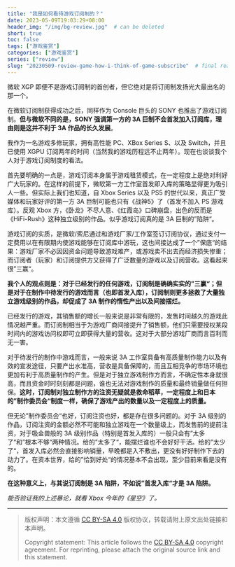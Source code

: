 ```yaml
---
title: "我是如何看待游戏订阅制的？"
date: 2023-05-09T19:03:29+08:00
header_img: "/img/bg-review.jpg"  # can be deleted
short: true
toc: false
tags: ["游戏鉴赏"]
categories: ["游戏鉴赏"]
series: ["review"]
slug: "20230509-review-game-how-i-think-of-game-subscribe"  # final real url, recommend: start by date, follow lower case words with hyphen splitter. E.g., `20230316-text-title`
---
```


微软 XGP 即便不是游戏订阅制的首创者，但它绝对是将订阅制发扬光大最出名的那一个。

在微软订阅制获得成功之后，同样作为 Console 巨头的 SONY 也推出了游戏订阅制。**但与微软不同的是，SONY 强调第一方的 3A 巨制不会首发加入订阅库，理由则是这并不利于 3A 作品的长久发展**。

我作为一名游戏多修玩家，拥有高性能 PC、XBox Series S、以及 Switch，并且已使用 XGPU 订阅两年的时间（当然我的游戏历程远不止两年）。现在也谈谈我个人对于游戏订阅制度的看法。

首先要明确的一点是，游戏订阅本身属于游戏租赁模式，在一定程度上是绝对利好广大玩家的。在这样的前提下，微软第一方工作室首发即入库的策略显得更为吸引人一些。但实际上我们也知道，自 Xbox Series 以及 PS5 的世代以来，真正广受媒体和玩家好评的第一方 3A 巨制可能也只有《战神5》了（首发不加入 PS 游戏库）。反观 Xbox 方，《卧龙》不尽人意、《红霞岛》口碑崩盘，出色的反而是《HiFi-Rush》这种独立级别的作品。似乎游戏订阅真的是 3A 巨制的”陷阱“。

游戏订阅的实质，是微软/索尼通过和游戏厂家/工作室签订订阅协议，通过支付一定费用以在有限期内使游戏能够在订阅库中游玩，这也间接达成了一个”保底“的结果：游戏厂家不必因因资金问题导致游戏难产，或游戏卖不出去而经济损失惨重；而订阅者（玩家）和订阅提供方又获得了广泛数量的游戏以及订阅营收。这看起来很”三赢“。

**我个人的观点则是：对于已经发行的任何游戏，订阅制是确确实实的”三赢“；但是对于在制作中待发行的游戏而言（也即首发入库），订阅制则更多拯救了大量独立游戏级别的作品，却促成了 3A 制作的惰性产出以及间接摆烂。**

已经发行的游戏，其销售额的增长一般来说是非常有限的，发售时间越久的游戏此情况越严重。而订阅制相当于为游戏厂商间接提升了销售额，他们只需要授权某段时间内的游戏访问权即可立即获得大量的营收。这对于大部分游戏厂商而言百利而无一害。

对于待发行的制作中游戏而言，一般来说 3A 工作室具备有高质量制作能力以及有效的宣发途径，只要产出水准高，营收是具备保障的，而且互相竞争的市场环境也更加有利于高质量制作的产生。但是对于独立游戏制作方而言，不确定性本身就很高，而且资金时时刻刻都是问题，谁也无法对游戏制作的质量和最终销量做任何担保。**这时，订阅制对独立制作方的注资无疑就是救命稻草，一定程度上和日本的”制作委员会“制度一样，确保了游戏产出的数量以及一定程度上的质量。**

但无论”制作委员会“也好，订阅注资也好，都是存在很多问题的。对于 3A 级别的作品，订阅注资的金额必然不可能和独立游戏在一个数量级上，而发售前的提前注资，对于吸金兽般的 3A 级别作品（特别是首发入库的）一般只会有”太多了“和”根本不够“两种情况。给的”太多了“，能摆烂谁也不会好好干活。给的”太少了“，首发入库必然会直接影响销量，早晚都是入不敷出，更没有好好制作下去的动力了。在资本世界，给的”恰到好处“的情况基本不会出现，至少目前来看是没有的。

**在这种意义上，与其说订阅制是 3A 陷阱，不如说”首发入库“才是 3A 陷阱。**

*能否验证我的上述暴论，就看 Xbox 今年的《星空》了。*

---

> 版权声明：本文遵循 [CC BY-SA 4.0](https://creativecommons.org/licenses/by-sa/4.0/deed.zh) 版权协议，转载请附上原文出处链接和本声明。
>
> Copyright statement: This article follows the [CC BY-SA 4.0](https://creativecommons.org/licenses/by-sa/4.0/deed.en) copyright agreement. For reprinting, please attach the original source link and this statement.

